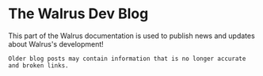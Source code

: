 # The Walrus Dev Blog

This part of the Walrus documentation is used to publish news and updates about Walrus's
development!

```admonish warning
Older blog posts may contain information that is no longer accurate and broken links.
```
